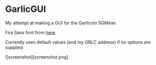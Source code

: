 # GarlicGUI

My attempt at making a GUI for the Garlicoin SGMiner

Fira Sans font from [here](https://www.fontsquirrel.com/fonts/fira-sans)

Currently uses default values (and my GRLC address) if no options are supplied

![screenshot][screenshot.png]
